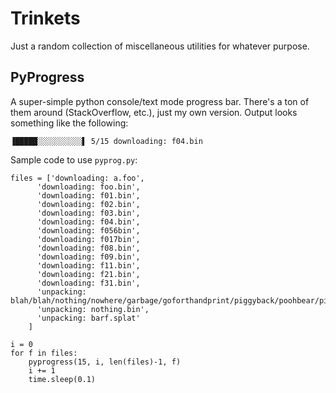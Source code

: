 # Trinkets
Just a random collection of miscellaneous utilities for whatever purpose.

## PyProgress
A super-simple python console/text mode progress bar.  There's a ton of them
around (StackOverflow, etc.), just my own version.  Output looks something like
the following:
```
▐█████░░░░░░░░░░▌ 5/15 downloading: f04.bin
```

Sample code to use `pyprog.py`:
```
files = ['downloading: a.foo',
      'downloading: foo.bin',
      'downloading: f01.bin',
      'downloading: f02.bin',
      'downloading: f03.bin',
      'downloading: f04.bin',
      'downloading: f056bin',
      'downloading: f017bin',
      'downloading: f08.bin',
      'downloading: f09.bin',
      'downloading: f11.bin',
      'downloading: f21.bin',
      'downloading: f31.bin',
      'unpacking: blah/blah/nothing/nowhere/garbage/goforthandprint/piggyback/poohbear/piglet/somethingbig.bin',
      'unpacking: nothing.bin',
      'unpacking: barf.splat'
    ]

i = 0
for f in files:
    pyprogress(15, i, len(files)-1, f)
    i += 1
    time.sleep(0.1)
```
